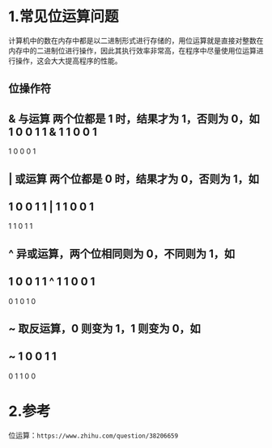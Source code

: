 # 1.常见位运算问题

计算机中的数在内存中都是以二进制形式进行存储的，用位运算就是直接对整数在内存中的二进制位进行操作，因此其执行效率非常高，在程序中尽量使用位运算进行操作，这会大大提高程序的性能。

## 位操作符
& 与运算 两个位都是 1 时，结果才为 1，否则为 0，如
1 0 0 1 1
& 1 1 0 0 1
------------------------------
1 0 0 0 1
## | 或运算 两个位都是 0 时，结果才为 0，否则为 1，如
1 0 0 1 1
| 1 1 0 0 1
------------------------------
1 1 0 1 1

## ^ 异或运算，两个位相同则为 0，不同则为 1，如
1 0 0 1 1
^ 1 1 0 0 1
-----------------------------
0 1 0 1 0

## ~ 取反运算，0 则变为 1，1 则变为 0，如
~ 1 0 0 1 1
-----------------------------
0 1 1 0 0



# 2.参考

位运算：`https://www.zhihu.com/question/38206659`

